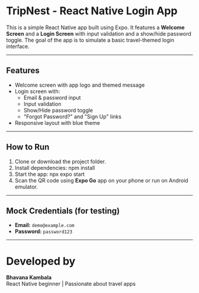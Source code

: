 # TripNest - React Native Login App

This is a simple React Native app built using Expo. It features a **Welcome Screen** and a **Login Screen** with input validation and a show/hide password toggle. The goal of the app is to simulate a basic travel-themed login interface.

---

## Features

- Welcome screen with app logo and themed message
- Login screen with:
  - Email & password input
  - Input validation
  - Show/Hide password toggle
  - "Forgot Password?" and "Sign Up" links
- Responsive layout with blue theme

---

## How to Run

1. Clone or download the project folder.
2. Install dependencies:
npm install
3. Start the app:
npx expo start
4. Scan the QR code using **Expo Go** app on your phone or run on Android emulator.

---

## Mock Credentials (for testing)

- **Email:** `demo@example.com`
- **Password:** `password123`

---

# Developed by

**Bhavana Kambala**  
React Native beginner | Passionate about travel apps 